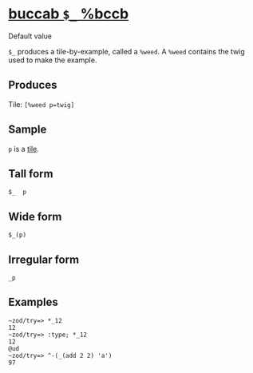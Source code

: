 [buccab `$_` %bccb](#bccb)
==========================

Default value

`$_` produces a tile-by-example, called a `%weed`. A `%weed` contains
the twig used to make the example.

Produces
--------

Tile: `[%weed p=twig]`

Sample
------

`p` is a [tile]().

Tall form
---------

    $_  p

Wide form
---------

    $_(p)

Irregular form
--------------

    _p

Examples
--------

    ~zod/try=> *_12
    12
    ~zod/try=> :type; *_12
    12
    @ud
    ~zod/try=> ^-(_(add 2 2) 'a')
    97
